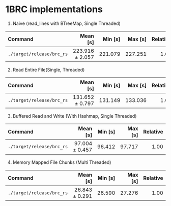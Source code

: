 # 1BRC implementations

1. Naive (read_lines with BTreeMap, Single Threaded) 

| Command | Mean [s] | Min [s] | Max [s] | Relative |
|:---|---:|---:|---:|---:|
| `./target/release/brc_rs` | 223.916 ± 2.057 | 221.079 | 227.251 | 1.00 |

2. Read Entire File(Single, Threaded)

| Command | Mean [s] | Min [s] | Max [s] | Relative |
|:---|---:|---:|---:|---:|
| `./target/release/brc_rs` | 131.652 ± 0.797 | 131.149 | 133.036 | 1.00 |

3. Buffered Read and Write (With Hashmap, Single Threaded)

| Command | Mean [s] | Min [s] | Max [s] | Relative |
|:---|---:|---:|---:|---:|
| `./target/release/brc_rs` | 97.004 ± 0.457 | 96.412 | 97.717 | 1.00 |

4. Memory Mapped File Chunks (Multi Threaded)

| Command | Mean [s] | Min [s] | Max [s] | Relative |
|:---|---:|---:|---:|---:|
| `./target/release/brc_rs` | 26.843 ± 0.291 | 26.590 | 27.276 | 1.00 |
